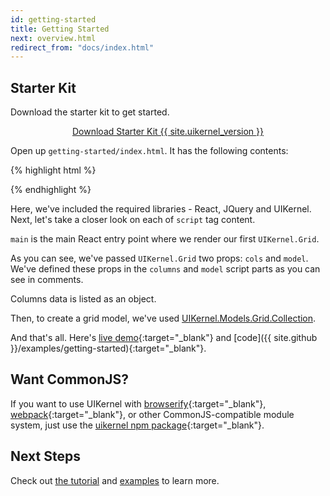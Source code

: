 ```yaml
---
id: getting-started
title: Getting Started
next: overview.html
redirect_from: "docs/index.html"
---
```


## Starter Kit

Download the starter kit to get started.

<center>
  <a href="/dist/starter-kit.zip" class="btn btn-lg btn-success download-uikernel-button">
    Download Starter Kit {{ site.uikernel_version }}
  </a>
</center>

Open up `getting-started/index.html`. It has the following contents:

{% highlight html %}
<!DOCTYPE html>
<html lang="en">
<head>
  <meta charset="UTF-8">
    <title>Getting Started</title>
    <link href="https://cdnjs.cloudflare.com/ajax/libs/twitter-bootstrap/3.3.5/css/bootstrap.min.css" rel="stylesheet" type="text/css"/>
    <link href="../libs/css/base/main.css" rel="stylesheet" type="text/css"/>
    <link href="css/main.css" rel="stylesheet" type="text/css"/>
</head>
<body>
<div class="container" id="example"></div>

<script src="https://cdnjs.cloudflare.com/ajax/libs/jquery/2.1.3/jquery.min.js"></script>
<script src="https://cdnjs.cloudflare.com/ajax/libs/react/16.2.0/umd/react.development.js"></script>
<script src="https://cdnjs.cloudflare.com/ajax/libs/react-dom/16.2.0/umd/react-dom.development.js"></script>
<script src="https://cdnjs.cloudflare.com/ajax/libs/babel-standalone/6.15.0/babel.min.js"></script>
<script src="../libs/js/uikernel.js"></script>

<!-- Grid model -->
<script type="text/babel">
  const model = new UIKernel.Models.Grid.Collection({
    data: [
      [1, {
        name: 'Pace',
        surname: 'White',
        age: 20
      }],
      [2, {
        name: 'Evangeline',
        surname: 'Terrell',
        age: 72
      }],
      [3, {
        name: 'Roach',
        surname: 'Potts',
        age: 14
      }]
    ]
  });
</script>

<!-- Grid columns -->
<script type="text/babel">
  const columns = {
    name: {
      name: 'First Name',
      render: ['name', record => record.name]
    },
    surname: {
      name: 'Last Name',
      render: ['surname', record => record.surname]
    },
    age: {
      name: 'Age',
      render: ['age', record => record.age]
    }
  };
</script>

<!-- Main part - grid to render -->
<script type="text/babel">
  ReactDOM.render(
    <UIKernel.Grid
      cols={columns}
      model={model}
    />
    , document.getElementById('example'));
</script>
</body>
</html>
{% endhighlight %}

Here, we've included the required libraries - React, JQuery and UIKernel.
Next, let's take a closer look on each of  `script` tag content.

`main` is the main React entry point where we render our first `UIKernel.Grid`.

As you can see, we've passed `UIKernel.Grid` two props: `cols` and `model`. We've defined these props in the `columns` and `model` script parts as you can see in comments.

Columns data is listed as an object.

Then, to create a grid model, we've used [UIKernel.Models.Grid.Collection](/docs/grid-model-collection.html).

And that's all. Here's [live demo](/examples/getting-started/){:target="_blank"} and [code]({{ site.github }}/examples/getting-started){:target="_blank"}.

## Want CommonJS?

If you want to use UIKernel with
[browserify](http://browserify.org/){:target="_blank"},
[webpack](https://webpack.github.io/){:target="_blank"}, or other CommonJS-compatible module system, just use the
[uikernel npm package](https://www.npmjs.com/package/uikernel){:target="_blank"}.

## Next Steps

Check out [the tutorial](/docs/tutorial.html) and [examples](/examples/index.html) to learn more.
